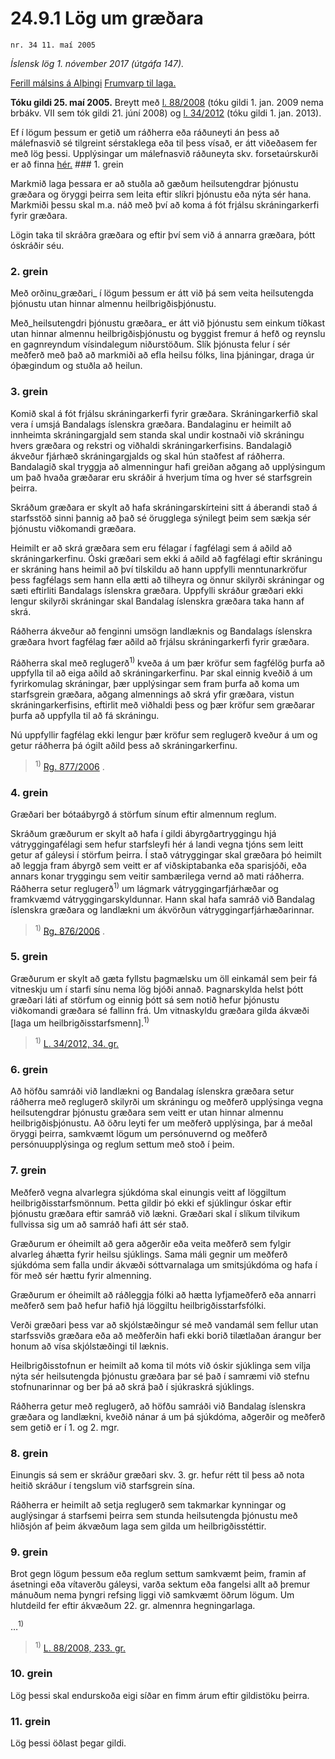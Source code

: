 # 24.9.1 Lög um græðara

`nr. 34 11. maí 2005`

_Íslensk lög 1. nóvember 2017 (útgáfa 147)._

[Ferill málsins á Alþingi](https://www.althingi.is/thingstorf/thingmalalistar-eftir-thingum/ferill/?ltg=131&mnr=246)
[Frumvarp til laga.](https://www.althingi.is/altext/131/s/0257.html)

**Tóku gildi 25. maí 2005.**
Breytt með
[l. 88/2008](https://althingi.is/altext/stjt/2008.088.html) (tóku gildi 1. jan. 2009 nema brbákv. VII sem tók gildi 21. júní 2008) og
[l. 34/2012](https://althingi.is/altext/stjt/2012.034.html) (tóku gildi 1. jan. 2013).

Ef í lögum þessum er getið um ráðherra eða ráðuneyti án þess að málefnasvið sé tilgreint sérstaklega eða til þess vísað, er átt viðeðasem fer með lög þessi. Upplýsingar um málefnasvið ráðuneyta skv. forsetaúrskurði er að finna [hér.](2017015.md) ### 1. grein



Markmið laga þessara er að stuðla að gæðum heilsutengdrar þjónustu græðara og öryggi þeirra sem leita eftir slíkri þjónustu eða nýta sér hana. Markmiði þessu skal m.a. náð með því að koma á fót frjálsu skráningarkerfi fyrir græðara.

Lögin taka til skráðra græðara og eftir því sem við á annarra græðara, þótt óskráðir séu.

### 2. grein



Með orðinu_græðari_ í lögum þessum er átt við þá sem veita heilsutengda þjónustu utan hinnar almennu heilbrigðisþjónustu.

Með_heilsutengdri þjónustu græðara_ er átt við þjónustu sem einkum tíðkast utan hinnar almennu heilbrigðisþjónustu og byggist fremur á hefð og reynslu en gagnreyndum vísindalegum niðurstöðum. Slík þjónusta felur í sér meðferð með það að markmiði að efla heilsu fólks, lina þjáningar, draga úr óþægindum og stuðla að heilun.

### 3. grein



Komið skal á fót frjálsu skráningarkerfi fyrir græðara. Skráningarkerfið skal vera í umsjá Bandalags íslenskra græðara. Bandalaginu er heimilt að innheimta skráningargjald sem standa skal undir kostnaði við skráningu hvers græðara og rekstri og viðhaldi skráningarkerfisins. Bandalagið ákveður fjárhæð skráningargjalds og skal hún staðfest af ráðherra. Bandalagið skal tryggja að almenningur hafi greiðan aðgang að upplýsingum um það hvaða græðarar eru skráðir á hverjum tíma og hver sé starfsgrein þeirra.

Skráðum græðara er skylt að hafa skráningarskírteini sitt á áberandi stað á starfsstöð sinni þannig að það sé örugglega sýnilegt þeim sem sækja sér þjónustu viðkomandi græðara.

Heimilt er að skrá græðara sem eru félagar í fagfélagi sem á aðild að skráningarkerfinu. Óski græðari sem ekki á aðild að fagfélagi eftir skráningu er skráning hans heimil að því tilskildu að hann uppfylli menntunarkröfur þess fagfélags sem hann ella ætti að tilheyra og önnur skilyrði skráningar og sæti eftirliti Bandalags íslenskra græðara. Uppfylli skráður græðari ekki lengur skilyrði skráningar skal Bandalag íslenskra græðara taka hann af skrá.

Ráðherra ákveður að fenginni umsögn landlæknis og Bandalags íslenskra græðara hvort fagfélag fær aðild að frjálsu skráningarkerfi fyrir græðara.

Ráðherra skal með reglugerð<sup>1)</sup> kveða á um þær kröfur sem fagfélög þurfa að uppfylla til að eiga aðild að skráningarkerfinu. Þar skal einnig kveðið á um fyrirkomulag skráningar, þær upplýsingar sem fram þurfa að koma um starfsgrein græðara, aðgang almennings að skrá yfir græðara, vistun skráningarkerfisins, eftirlit með viðhaldi þess og þær kröfur sem græðarar þurfa að uppfylla til að fá skráningu.

Nú uppfyllir fagfélag ekki lengur þær kröfur sem reglugerð kveður á um og getur ráðherra þá ógilt aðild þess að skráningarkerfinu.

> <sup>1)</sup> [Rg. 877/2006](https://www.reglugerd.is/reglugerdir/allar/nr/877-2006) .



### 4. grein



Græðari ber bótaábyrgð á störfum sínum eftir almennum reglum.

Skráðum græðurum er skylt að hafa í gildi ábyrgðartryggingu hjá vátryggingafélagi sem hefur starfsleyfi hér á landi vegna tjóns sem leitt getur af gáleysi í störfum þeirra. Í stað vátryggingar skal græðara þó heimilt að leggja fram ábyrgð sem veitt er af viðskiptabanka eða sparisjóði, eða annars konar tryggingu sem veitir sambærilega vernd að mati ráðherra. Ráðherra setur reglugerð<sup>1)</sup> um lágmark vátryggingarfjárhæðar og framkvæmd vátryggingarskyldunnar. Hann skal hafa samráð við Bandalag íslenskra græðara og landlækni um ákvörðun vátryggingarfjárhæðarinnar.

> <sup>1)</sup> [Rg. 876/2006](https://www.reglugerd.is/reglugerdir/allar/nr/876-2006) .



### 5. grein



Græðurum er skylt að gæta fyllstu þagmælsku um öll einkamál sem þeir fá vitneskju um í starfi sínu nema lög bjóði annað. Þagnarskylda helst þótt græðari láti af störfum og einnig þótt sá sem notið hefur þjónustu viðkomandi græðara sé fallinn frá. Um vitnaskyldu græðara gilda ákvæði [laga um heilbrigðisstarfsmenn].<sup>1)</sup> 

> <sup>1)</sup> [L. 34/2012, 34. gr.](https://althingi.is/altext/stjt/2012.034.html#G34)

### 6. grein



Að höfðu samráði við landlækni og Bandalag íslenskra græðara setur ráðherra með reglugerð skilyrði um skráningu og meðferð upplýsinga vegna heilsutengdrar þjónustu græðara sem veitt er utan hinnar almennu heilbrigðisþjónustu. Að öðru leyti fer um meðferð upplýsinga, þar á meðal öryggi þeirra, samkvæmt lögum um persónuvernd og meðferð persónuupplýsinga og reglum settum með stoð í þeim.

### 7. grein



Meðferð vegna alvarlegra sjúkdóma skal einungis veitt af löggiltum heilbrigðisstarfsmönnum. Þetta gildir þó ekki ef sjúklingur óskar eftir þjónustu græðara eftir samráð við lækni. Græðari skal í slíkum tilvikum fullvissa sig um að samráð hafi átt sér stað.

Græðurum er óheimilt að gera aðgerðir eða veita meðferð sem fylgir alvarleg áhætta fyrir heilsu sjúklings. Sama máli gegnir um meðferð sjúkdóma sem falla undir ákvæði sóttvarnalaga um smitsjúkdóma og hafa í för með sér hættu fyrir almenning.

Græðurum er óheimilt að ráðleggja fólki að hætta lyfjameðferð eða annarri meðferð sem það hefur hafið hjá löggiltu heilbrigðisstarfsfólki.

Verði græðari þess var að skjólstæðingur sé með vandamál sem fellur utan starfssviðs græðara eða að meðferðin hafi ekki borið tilætlaðan árangur ber honum að vísa skjólstæðingi til læknis.

Heilbrigðisstofnun er heimilt að koma til móts við óskir sjúklinga sem vilja nýta sér heilsutengda þjónustu græðara þar sé það í samræmi við stefnu stofnunarinnar og ber þá að skrá það í sjúkraskrá sjúklings.

Ráðherra getur með reglugerð, að höfðu samráði við Bandalag íslenskra græðara og landlækni, kveðið nánar á um þá sjúkdóma, aðgerðir og meðferð sem getið er í 1. og 2. mgr.

### 8. grein



Einungis sá sem er skráður græðari skv. 3. gr. hefur rétt til þess að nota heitið skráður í tengslum við starfsgrein sína.

Ráðherra er heimilt að setja reglugerð sem takmarkar kynningar og auglýsingar á starfsemi þeirra sem stunda heilsutengda þjónustu með hliðsjón af þeim ákvæðum laga sem gilda um heilbrigðisstéttir.

### 9. grein



Brot gegn lögum þessum eða reglum settum samkvæmt þeim, framin af ásetningi eða vítaverðu gáleysi, varða sektum eða fangelsi allt að þremur mánuðum nema þyngri refsing liggi við samkvæmt öðrum lögum. Um hlutdeild fer eftir ákvæðum 22. gr. almennra hegningarlaga.

…<sup>1)</sup> 

> <sup>1)</sup> [L. 88/2008, 233. gr.](https://althingi.is/altext/stjt/2008.088.html#G233)

### 10. grein



Lög þessi skal endurskoða eigi síðar en fimm árum eftir gildistöku þeirra.

### 11. grein



Lög þessi öðlast þegar gildi.
